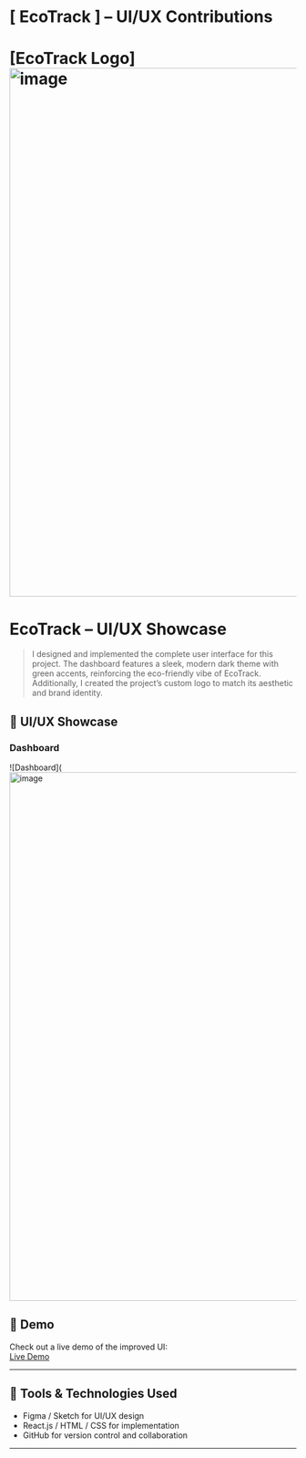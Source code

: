 # [ EcoTrack ] – UI/UX Contributions

# [EcoTrack Logo]<img width="1917" height="927" alt="image" src="https://github.com/user-attachments/assets/a37065d3-9450-41f9-af04-56c4b07f4cfc" />




# EcoTrack – UI/UX Showcase

> I designed and implemented the complete user interface for this project. The dashboard features a sleek, modern dark theme with green accents, reinforcing the eco-friendly vibe of EcoTrack. Additionally, I created the project’s custom logo to match its aesthetic and brand identity.

## 🔹 UI/UX Showcase

### Dashboard
![Dashboard](<img width="1917" height="927" alt="image" src="https://github.com/user-attachments/assets/b1d13d5a-e72a-4bdf-880d-1e596b2fba70" />

## 🔹 Demo
Check out a live demo of the improved UI:  
[Live Demo](https://your-username.github.io/repo-name/)

---

## 🔹 Tools & Technologies Used
- Figma / Sketch for UI/UX design
- React.js / HTML / CSS for implementation
- GitHub for version control and collaboration

---
